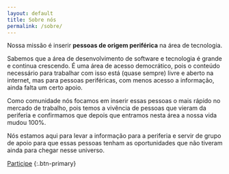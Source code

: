 ```yaml
---
layout: default
title: Sobre nós
permalink: /sobre/
---
```


Nossa missão é inserir **pessoas de origem periférica** na área de tecnologia.

Sabemos que a área de desenvolvimento de software e tecnologia é grande e continua crescendo. É uma área de acesso democrático, pois o conteúdo necessário para trabalhar com isso está (quase sempre) livre e aberto na internet, mas para pessoas periféricas, com menos acesso a informação, ainda falta um certo apoio.

Como comunidade nós focamos em inserir essas pessoas o mais rápido no mercado de trabalho, pois temos a vivência de pessoas que vieram da periferia e confirmamos que depois que entramos nesta área a nossa vida mudou 100%.

Nós estamos aqui para levar a informação para a periferia e servir de grupo de apoio para que essas pessoas tenham as oportunidades que não tiveram ainda para chegar nesse universo.

[Participe](/#participe)
{:.btn-primary}
